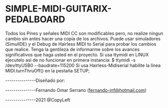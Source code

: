 # SIMPLE-MIDI-GUITARIX-PEDALBOARD

Todos los Pines y señales MIDI CC son modificables pero, 
no realize ningun cambio sin antes hacer una copia de los archivos.
Puede usar simuladores (SimulIDE) y el Debug de Hairless MIDI to Serial 
para probar los cambios que realice. Tenga la gentileza de informarme sobre 
los avances significativos que haga usted en el proyecto.
Si usa ttymidi en LINUX ejecutelo asi de no funcionar en primera instancia: $ ttymidi -s /dev/ttyUSB0 --baudrate=115200
Si usa Hairless-Midiserial habilite la linea MIDI.turnThruOff() en la pestaña SETUP;

 ---------------Diseñado por:

---------------Fernando Omar Serrano (fernando-inf@hotmail.com)

---------------2021 @CopyLeft
